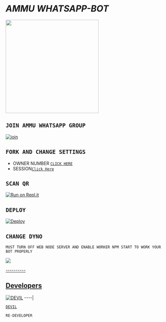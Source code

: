#                                                               *AMMU WHATSAPP-BOT*

<div align="left">
  <img border-radius: 15px src="https://raw.githubusercontent.com/D-3-V-1-L/Ammu/main/DEVIL/icon.jpeg" width="300" height="300"/>

## `JOIN AMMU WHATSAPP GROUP`

  [![join](https://user-images.githubusercontent.com/102433984/161557679-100bcc4f-d90e-424c-9ceb-754b73fb3bcf.gif)](https://chat.whatsapp.com/Fz6MPHhRIl840px7eRuYYr)


## `FORK AND CHANGE SETTINGS`

- OWNER NUMBER [`CLICK HERE`](https://github.com/D-E-V-I-L-8/Ammu/blob/main/config.js#L2)
- SESSION[`Click Here`](https://github.com/D-E-V-I-L-8/Ammu/blob/main/devil.json#L1)


## `SCAN QR`

[![Run on Repl.it](https://repl.it/badge/github/quiec/whatsAlfa)](https://replit.com/@Devilser/AMMU-WA-BOT-QR)
  
## `DEPLOY`

[![Deploy](https://www.herokucdn.com/deploy/button.svg)](https://heroku.com/deploy?template=https://github.com/D-E-V-I-L-8/Ammu)


## `CHANGE DYNO`

`MUST TURN OFF WEB NODE SERVER AND ENABLE WORKER NPM START TO WORK YOUR BOT PROPERLY`

<p align="left">
  <a href="https://github.com/D-E-V-I-L-8/Ammu"><img src="https://telegra.ph/file/67b8d38887cfcb6508226.jpg" />
</p>
----------

## Developers
  <div align="left">
  
   [![DEVIL](https://i.imgur.com/CqEfYef.jpeg)](https://github.com/D-E-V-I-L-8)
----|
<div align="left">

   [`DEVIL`](https://github.com/D-E-V-I-L-8)

   `RE-DEVELOPER`
                                  
  </div
